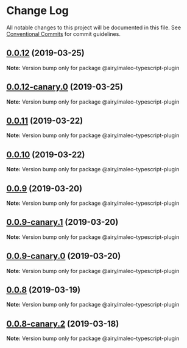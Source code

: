 # Change Log

All notable changes to this project will be documented in this file.
See [Conventional Commits](https://conventionalcommits.org) for commit guidelines.

## [0.0.12](https://github.com/alvinkl/maleo.js/compare/@airy/maleo-typescript-plugin@0.0.12-canary.0...@airy/maleo-typescript-plugin@0.0.12) (2019-03-25)

**Note:** Version bump only for package @airy/maleo-typescript-plugin





## [0.0.12-canary.0](https://github.com/airyrooms/maleo.js/compare/@airy/maleo-typescript-plugin@0.0.10-canary.0...@airy/maleo-typescript-plugin@0.0.12-canary.0) (2019-03-25)

**Note:** Version bump only for package @airy/maleo-typescript-plugin





## [0.0.11](https://github.com/alvinkl/maleo.js/compare/@airy/maleo-typescript-plugin@0.0.9-canary.1...@airy/maleo-typescript-plugin@0.0.11) (2019-03-22)

**Note:** Version bump only for package @airy/maleo-typescript-plugin





## [0.0.10](https://github.com/alvinkl/maleo.js/compare/@airy/maleo-typescript-plugin@0.0.9-canary.1...@airy/maleo-typescript-plugin@0.0.10) (2019-03-22)

**Note:** Version bump only for package @airy/maleo-typescript-plugin





## [0.0.9](https://github.com/alvinkl/maleo.js/compare/@airy/maleo-typescript-plugin@0.0.9-canary.1...@airy/maleo-typescript-plugin@0.0.9) (2019-03-20)

**Note:** Version bump only for package @airy/maleo-typescript-plugin





## [0.0.9-canary.1](https://github.com/airyrooms/maleo.js/compare/@airy/maleo-typescript-plugin@0.0.8-canary.2...@airy/maleo-typescript-plugin@0.0.9-canary.1) (2019-03-20)

**Note:** Version bump only for package @airy/maleo-typescript-plugin





## [0.0.9-canary.0](https://github.com/airyrooms/maleo.js/compare/@airy/maleo-typescript-plugin@0.0.8-canary.2...@airy/maleo-typescript-plugin@0.0.9-canary.0) (2019-03-20)

**Note:** Version bump only for package @airy/maleo-typescript-plugin





## [0.0.8](https://github.com/alvinkl/maleo.js/compare/@airy/maleo-typescript-plugin@0.0.8-canary.2...@airy/maleo-typescript-plugin@0.0.8) (2019-03-19)

**Note:** Version bump only for package @airy/maleo-typescript-plugin





## [0.0.8-canary.2](https://github.com/airyrooms/maleo.js/compare/@airy/maleo-typescript-plugin@0.0.8-alpha.0...@airy/maleo-typescript-plugin@0.0.8-canary.2) (2019-03-18)

**Note:** Version bump only for package @airy/maleo-typescript-plugin
